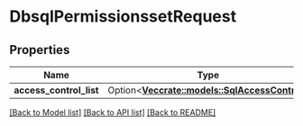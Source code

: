 # DbsqlPermissionssetRequest

## Properties

Name | Type | Description | Notes
------------ | ------------- | ------------- | -------------
**access_control_list** | Option<[**Vec<crate::models::SqlAccessControl>**](SqlAccessControl.md)> |  | [optional]

[[Back to Model list]](../README.md#documentation-for-models) [[Back to API list]](../README.md#documentation-for-api-endpoints) [[Back to README]](../README.md)


